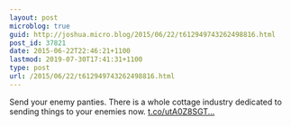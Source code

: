 ```yaml
---
layout: post
microblog: true
guid: http://joshua.micro.blog/2015/06/22/t612949743262498816.html
post_id: 37821
date: 2015-06-22T22:46:21+1100
lastmod: 2019-07-30T17:41:31+1100
type: post
url: /2015/06/22/t612949743262498816.html
---
```

Send your enemy panties. There is a whole cottage industry dedicated to sending things to your enemies now. [t.co/utA0Z8SGT...](http://t.co/utA0Z8SGT2)
